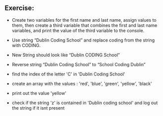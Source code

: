 ## Exercise: 
- Create two variables for the first name and last name, assign values to them, then create a third variable that combines the first and last name variables, and print the value of the third variable to the console.

- Use string “Dublin Coding School” and replace coding from the string with CODING.
- New String should look like “Dublin CODING School”

- Reverse string “Dublin Coding School” to “School Coding Dublin”

- find the index of the letter 'C' in 'Dublin Coding School'

- create an array with the values : 'red', 'blue', 'green', 'yellow', 'black'
- print out the value 'yellow'

- check if the string 'z' is contained in 'Dublin coding school' and log out the string if it isnt present
